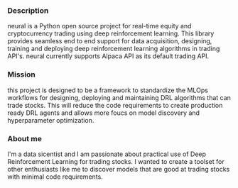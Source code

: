 ### Description
neural is a Python open source project for real-time equity and cryptocurrency trading using deep reinforcement learning. This library provides seamless end to end support for data acquisition, designing, training and deploying deep reinforcement learning algorithms in trading API's. neural currently supports Alpaca API as its default trading API.

### Mission
this project is designed to be a framework to standardize the MLOps workflows for designing, deploying and maintaining DRL algorithms that can trade stocks. This will reduce the code requirements to create production ready DRL agents and allows more foucs on model discovery and hyperparameter optimization.

### About me
I'm a data sicentist and I am passionate about practical use of Deep Reinforcement Learning for trading stocks. I wanted to create a toolset for other enthusiasts like me to discover models that are good at trading stocks with minimal code requirements.
